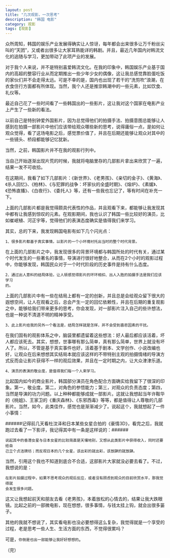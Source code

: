 ```yaml
---
layout: post
title: "几次观影，一次思考"
description: "韩国 电影"
category: 观影
tags: [观影]
---
```


众所周知，韩国的娱乐产业发展得确实让人惊讶，每年都会出来很多让万千粉丝尖叫的“天团”，又或者出很多让大家耳熟能详的韩剧。并且，最近几年国内对韩流文化的追随与学习，更加带动了此项产业的发展。

对于我个人来说，并不是特别喜爱韩流文化。在我的印象中，韩国娱乐产业基于国内的高超的整容行业从而定期推出一些少年少女的偶像，这让我总感觉靠脸蛋吃饭的家伙们并不会走得太远。可是不幸的是，国内也出现了若干的“洗剪吹”浪潮，在衣食住行方面都有所体现。当然，我个人还是推崇韩潮中的一些元素，比如饮食、礼仪等。

最近自己花了一些时间看了一些韩国出的一些影片，这让我对这个国家在电影产业上产生了一些新的看法。

以前自己是特别钟爱外国影片，因为总觉得他们的拍摄手法、拍摄意图总能够让人感到在拍摄一部影片中他们应该带给观众哪些新的思考，说得庸俗一点，是如何让观众觉得，看了这场电影之后，感觉票价值了，并且在后期还能够让观众对其中的一些镜头、桥段都能够记忆犹新。

当然，之前，韩国影片并不在我的观影行列中。

当自己开始逐渐出现片荒的时候，我就将电脑里存的几部影片拿出来欣赏了一遍，结果一发不可收拾。

在这期间，我看了如下几部影片：《新世界》、《老男孩》、《亲切的金子》、《黄海》、《杀人回忆》、《柏林》、《与犯罪的战争：坏家伙的全盛时期》、《熔炉》、《素媛》、《恐怖直播》、《白夜行》、《委托人》等，还有一些我也忘记了，等有时间在补充一下。

上面的几部影片都是我觉得颇具代表性的作品，并且观看下来，都能够让我发现其中都有让我感到惊叹的元素。在观影期间，我也认识了韩国一些比较好的演员，比如崔岷植、河正宇等，觉得他们的表演态度确实是值得我们来学习。

其实，总的下来，我发现韩国电影有如下几个闪光点：

    1、很多影片都基于真实事情，以影片的一个小环境衬托出当时的整个时代背景。
在上面的几部影片之中，我发现很多的背景环境都与韩国所处的时代有关，通过某个时代发生的一些著名的事情，导演进行很好地整合，从而在2个小时的观影过程中，你能够发现，韩国民众对于一个时代阶段的历史事件是持有什么态度。

    2、通过出人意料的结局体验，让人顿感觉得影片的环环相扣、出人入胜的拍摄手法是我们应该学习
    的。
上面的几部影片中有一些在结局上都有一定的创新，并且总是会给观众留下很大的遐想空间，让人在观看之后，总会产生一定的回忆依赖性，并且在后期的重复观影之中，能够给我们带来更多的思考，你会发现，对一部影片注入自己的些许想法，也是一种说不清道不明的精神享受。

    3、此上影片给我的另外一个看法是，结局怎样就是怎样，并不会受到喜悲因素的干扰。
在我们固有的观影体系之中，脑袋里都遗留着这些想法：好人最后都应该活着，坏人都应该死去。其实，想想，世事哪有那么简单，真有那么简单，世界上就没有坏人了。所以，不管是基于真实事件也好，活着基于剧本、文学创作、小说改编也好，让观众在后来想想其实结局本就应该这样的不带特别主观的拍摄情绪的导演方式反而会让影片获得不一样的观后效果，并且在一定时期之内，让大众津津乐道。

    4、演员的表演的敬业度，是值得我们每一个人来学习。
比起国内如今的商业影片，韩国部分演员在角色配合方面确实给我留下了很深的印象。第一，敬业度。第二，对角色的参悟能力；第三，对观众的负责态度；第四，当然是导演的功力问题。以上种种都能够成就一部影片。这就让我想起当年许鞍华的《桃姐》、王家卫的《重庆森林》、《东邪西毒》等等，都是值得让人尊敬的几部影片。当然，如今，此类佳作，感觉也是渐渐减少了。说起这个，我就想起了一件小事情：

######记得前几天看杜汶泽和日本某些女星合拍的《豪情3D》，看完之后，我就跑过去看了一下影评，我记得其中有一条是这样说的：######

    说起其中的香港女星与日本女星的比较简直是天壤地别，又想从此类影片中获得收入，同时还要给自
    己立个贞洁牌坊；而反观日本的几个女星，该出彩的就出彩，该放肆的就放肆。
当然，引用这个我也不知道到底合不合适，这部影片大家就没必要去看了。不过，我想说的是：

    在影片拍摄过程中，如果不思考观众的观后反应，或者没有顾虑到观众的目前欣赏水平，那我觉得就
    会发生很多问题。

这又让我想起前天和朋友去看《老男孩》，本着放松的心情去的，结果让我大跌眼镜。比起之前的一部微电影，现在想想，很多事情，与钱太挂上钩，就会出很多篓子。

其他的我就不想说了，其实看电影也没必要想得这么复杂，我觉得就是一个享受的过程，老是思考一些人生、生活方面的东西，不觉得很累吗？

可是，`你倒是也出一部能够让我好好想想的`。

（完）













                 
